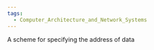 ```yaml
---
tags:
  - Computer_Architecture_and_Network_Systems
---
```

A scheme for specifying the address of data